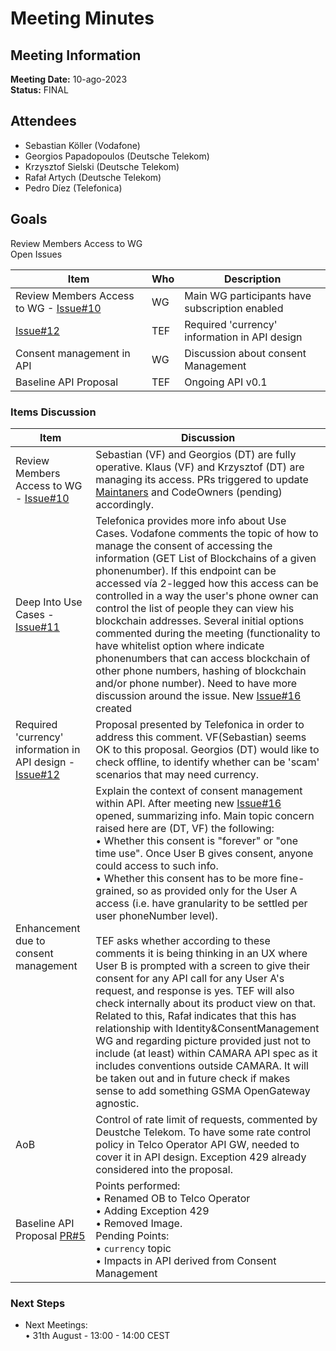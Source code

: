 # Meeting Minutes

## Meeting Information

**Meeting Date:** 10-ago-2023<br/>
**Status:** FINAL



## Attendees

- Sebastian Köller (Vodafone)
- Georgios Papadopoulos (Deutsche Telekom)
- Krzysztof Sielski (Deutsche Telekom)
- Rafał Artych (Deutsche Telekom)
- Pedro Díez (Telefonica)

 

## Goals

Review Members Access to WG </br>
Open Issues </br>


Item | Who | Description
---- | ---- | ----
Review Members Access to WG - [Issue#10](https://github.com/camaraproject/BlockchainPublicAddress/issues/10) | WG | Main WG participants have subscription enabled
[Issue#12](https://github.com/camaraproject/BlockchainPublicAddress/issues/12) | TEF | Required 'currency' information in API design
Consent management in API | WG | Discussion about consent Management
Baseline API Proposal | TEF | Ongoing API v0.1


### Items Discussion

Item | Discussion
---- | ----
Review Members Access to WG - [Issue#10](https://github.com/camaraproject/BlockchainPublicAddress/issues/10) | Sebastian (VF) and Georgios (DT) are fully operative. Klaus (VF) and Krzysztof (DT) are managing its access. PRs triggered to update [Maintaners](https://github.com/camaraproject/BlockchainPublicAddress/pull/14) and CodeOwners (pending) accordingly.
Deep Into Use Cases - [Issue#11](https://github.com/camaraproject/BlockchainPublicAddress/issues/11) | Telefonica provides more info about Use Cases. Vodafone comments the topic of how to manage the consent of accessing the information (GET List of Blockchains of a given phonenumber). If this endpoint can be accessed vía 2-legged how this access can be controlled in a way the user's phone owner can control the list of people they can view his blockchain addresses. Several initial options commented during the meeting (functionality to have whitelist option where indicate phonenumbers that can access blockchain of other phone numbers, hashing of blockchain and/or phone number). Need to have more discussion around the issue. New [Issue#16](https://github.com/camaraproject/BlockchainPublicAddress/issues/16) created
Required 'currency' information in API design - [Issue#12](https://github.com/camaraproject/BlockchainPublicAddress/issues/12) | Proposal presented by Telefonica in order to address this comment. VF(Sebastian) seems OK to this proposal. Georgios (DT) would like to check offline, to identify whether can be 'scam' scenarios that may need currency.
Enhancement due to consent management | Explain the context of consent management within API. After meeting new [Issue#16](https://github.com/camaraproject/BlockchainPublicAddress/issues/16) opened, summarizing info. Main topic concern raised here are (DT, VF) the following:<br> • Whether this consent is "forever" or "one time use". Once User B gives consent, anyone could access to such info.<br> • Whether this consent has to be more fine-grained, so as provided only for the User A access (i.e. have granularity to be settled per user phoneNumber level). <br><br> TEF asks whether according to these comments it is being thinking in an UX where User B is prompted with a screen to give their consent for any API call for any User A's request, and response is yes. TEF will also check internally about its product view on that. Related to this, Rafał indicates that this has relationship with Identity&ConsentManagement WG and regarding picture provided just not to include (at least) within CAMARA API spec as it includes conventions outside CAMARA. It will be taken out and in future check if makes sense to add something GSMA OpenGateway agnostic.
AoB | Control of rate limit of requests, commented by Deustche Telekom. To have some rate control policy in Telco Operator API GW, needed to cover it in API design. Exception 429 already considered into the proposal.
Baseline API Proposal [PR#5](https://github.com/camaraproject/BlockchainPublicAddress/pull/5)| Points performed:<br> • Renamed OB to Telco Operator<br> • Adding Exception 429<br> • Removed Image.<br>Pending Points:<br> • `currency` topic <br>• Impacts in API derived from Consent Management


### Next Steps

- Next Meetings:<br/>
• 31th August - 13:00 - 14:00 CEST<br>
